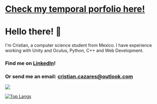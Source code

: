 # [Check my temporal porfolio here!](https://cristiancazares.github.io/)

# Hello there! 👋
I'm Cristian, a computer science student from Mexico.
I have experience working with Unity and Oculus, Python, C++ and Web Development.

### Find me on [LinkedIn](https://www.linkedin.com/in/cristian-javier-cazares-molina/)!
### Or send me an email: cristian.cazares@outlook.com

<th style="text-align:center"><img src="https://github-readme-streak-stats.herokuapp.com/?user=CristianCazares&theme=radical"></th>

[![Top Langs](https://github-readme-stats.vercel.app/api/top-langs/?username=CristianCazares&theme=nightowl&layout=compact)](https://github.com/anuraghazra/github-readme-stats)
